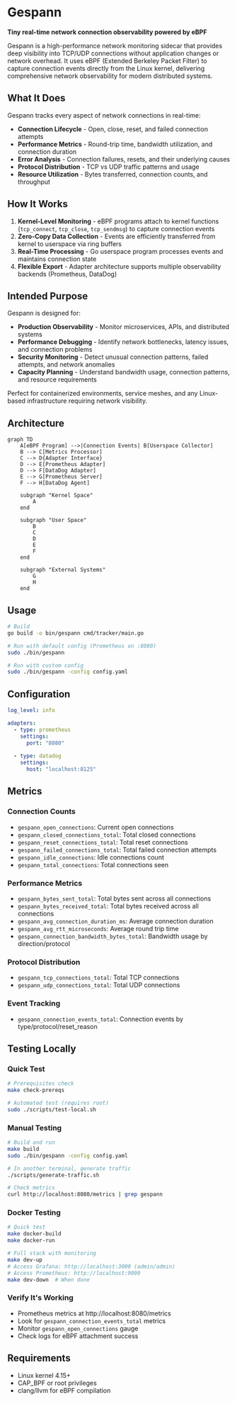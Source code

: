 # Gespann

**Tiny real-time network connection observability powered by eBPF**

Gespann is a high-performance network monitoring sidecar that provides deep visibility into TCP/UDP connections without application changes or network overhead. It uses eBPF (Extended Berkeley Packet Filter) to capture connection events directly from the Linux kernel, delivering comprehensive network observability for modern distributed systems.

## What It Does

Gespann tracks every aspect of network connections in real-time:

- **Connection Lifecycle** - Open, close, reset, and failed connection attempts
- **Performance Metrics** - Round-trip time, bandwidth utilization, and connection duration
- **Error Analysis** - Connection failures, resets, and their underlying causes
- **Protocol Distribution** - TCP vs UDP traffic patterns and usage
- **Resource Utilization** - Bytes transferred, connection counts, and throughput

## How It Works

1. **Kernel-Level Monitoring** - eBPF programs attach to kernel functions (`tcp_connect`, `tcp_close`, `tcp_sendmsg`) to capture connection events
2. **Zero-Copy Data Collection** - Events are efficiently transferred from kernel to userspace via ring buffers
3. **Real-Time Processing** - Go userspace program processes events and maintains connection state
4. **Flexible Export** - Adapter architecture supports multiple observability backends (Prometheus, DataDog)

## Intended Purpose

Gespann is designed for:

- **Production Observability** - Monitor microservices, APIs, and distributed systems
- **Performance Debugging** - Identify network bottlenecks, latency issues, and connection problems
- **Security Monitoring** - Detect unusual connection patterns, failed attempts, and network anomalies
- **Capacity Planning** - Understand bandwidth usage, connection patterns, and resource requirements

Perfect for containerized environments, service meshes, and any Linux-based infrastructure requiring network visibility.

## Architecture

```mermaid
graph TD
    A[eBPF Program] -->|Connection Events| B[Userspace Collector]
    B --> C[Metrics Processor]
    C --> D{Adapter Interface}
    D --> E[Prometheus Adapter]
    D --> F[DataDog Adapter]
    E --> G[Prometheus Server]
    F --> H[DataDog Agent]
    
    subgraph "Kernel Space"
        A
    end
    
    subgraph "User Space"
        B
        C
        D
        E
        F
    end
    
    subgraph "External Systems"
        G
        H
    end
```

## Usage

```bash
# Build
go build -o bin/gespann cmd/tracker/main.go

# Run with default config (Prometheus on :8080)
sudo ./bin/gespann

# Run with custom config
sudo ./bin/gespann -config config.yaml
```

## Configuration

```yaml
log_level: info

adapters:
  - type: prometheus
    settings:
      port: "8080"
  
  - type: datadog
    settings:
      host: "localhost:8125"
```

## Metrics

### Connection Counts
- `gespann_open_connections`: Current open connections
- `gespann_closed_connections_total`: Total closed connections
- `gespann_reset_connections_total`: Total reset connections
- `gespann_failed_connections_total`: Total failed connection attempts
- `gespann_idle_connections`: Idle connections count
- `gespann_total_connections`: Total connections seen

### Performance Metrics
- `gespann_bytes_sent_total`: Total bytes sent across all connections
- `gespann_bytes_received_total`: Total bytes received across all connections
- `gespann_avg_connection_duration_ms`: Average connection duration
- `gespann_avg_rtt_microseconds`: Average round trip time
- `gespann_connection_bandwidth_bytes_total`: Bandwidth usage by direction/protocol

### Protocol Distribution
- `gespann_tcp_connections_total`: Total TCP connections
- `gespann_udp_connections_total`: Total UDP connections

### Event Tracking
- `gespann_connection_events_total`: Connection events by type/protocol/reset_reason

## Testing Locally

### Quick Test
```bash
# Prerequisites check
make check-prereqs

# Automated test (requires root)
sudo ./scripts/test-local.sh
```

### Manual Testing
```bash
# Build and run
make build
sudo ./bin/gespann -config config.yaml

# In another terminal, generate traffic
./scripts/generate-traffic.sh

# Check metrics
curl http://localhost:8080/metrics | grep gespann
```

### Docker Testing
```bash
# Quick test
make docker-build
make docker-run

# Full stack with monitoring
make dev-up
# Access Grafana: http://localhost:3000 (admin/admin)
# Access Prometheus: http://localhost:9090
make dev-down  # When done
```

### Verify It's Working
- Prometheus metrics at http://localhost:8080/metrics
- Look for `gespann_connection_events_total` metrics
- Monitor `gespann_open_connections` gauge
- Check logs for eBPF attachment success

## Requirements

- Linux kernel 4.15+
- CAP_BPF or root privileges
- clang/llvm for eBPF compilation
